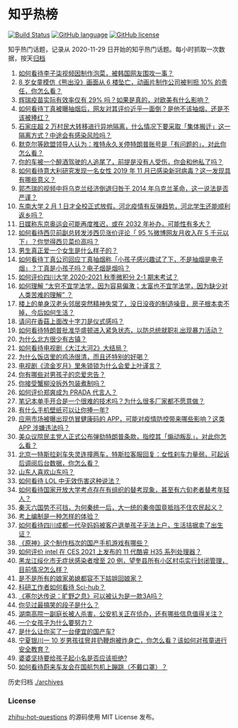 # 知乎热榜
[![Build Status](https://github.com/ToWeLong/zhihu-hot-questions/workflows/CI/badge.svg)](https://github.com/ToWeLong/zhihu-hot-questions/actions)
[![GitHub language](https://img.shields.io/badge/language-golang-orange.svg)](https://golang.org/)
[![GitHub license](https://img.shields.io/github/license/ToWeLong/zhihu-hot-questions)](https://github.com/ToWeLong/zhihu-hot-questions/blob/main/LICENSE)

知乎热门话题，记录从 2020-11-29 日开始的知乎热门话题。每小时抓取一次数据，按天[归档](./archives)

<!-- BEGIN -->

1. [如何看待李子柒视频因制作泡菜，被韩国网友围攻一事？](https://www.zhihu.com/question/438673845)
1. [8 岁女童模仿《熊出没》画面从 6 楼坠亡，动画片制作公司被判担 10% 的责任，你怎么看？](https://www.zhihu.com/question/438904512)
1. [辉瑞疫苗实际有效率仅有 29% 吗？如果是真的，对欧美有什么影响？](https://www.zhihu.com/question/438956916)
1. [如何看待丁真被曝抽烟后，网友对其评价近乎一面倒？是他不该抽烟，还是不该被捧红？](https://www.zhihu.com/question/438924016)
1. [石家庄超 2 万村民大转移进行异地隔离，什么情况下要采取「集体搬迁」这一隔离方式？中途会有感染风险吗？](https://www.zhihu.com/question/438979882)
1. [默克尔等欧盟领导人认为：推特永久关停特朗普账号是「有问题的」，对此你怎么看？](https://www.zhihu.com/question/438998571)
1. [你的车被一个醉酒驾驶的人追尾了，前提是没有人受伤，你会和他私了吗？](https://www.zhihu.com/question/318040670)
1. [如何看待意大利研究发现一名女性 2019 年 11 月已感染新冠病毒？这一发现具有哪些意义？](https://www.zhihu.com/question/438979350)
1. [郭杰瑞的视频中将乌克兰经济倒退归咎于 2014 年乌克兰革命，这一说法是否严谨？](https://www.zhihu.com/question/438057837)
1. [东南大学 2 月 1 日才全校正式放假，河北疫情有反弹趋势，河北学生还能顺利返乡吗？](https://www.zhihu.com/question/438413967)
1. [日媒称东京奥运会可能再度推迟，或在 2032 年补办，可能性有多大？](https://www.zhihu.com/question/438831764)
1. [如何看待西贝前副总转发涉西贝涨价评论「 95 %微博网友月收入在 5 千元以下」？你觉得西贝菜价高吗？](https://www.zhihu.com/question/438761080)
1. [男生真正爱一个女生是什么样子的？](https://www.zhihu.com/question/322783932)
1. [如何看待丁真公司回应丁真抽烟称「小孩子感兴趣试了下，不是抽烟是电子烟」？丁真是小孩子吗？电子烟是烟吗？](https://www.zhihu.com/question/439011345)
1. [如何评价四川大学 2020-2021 秋季微积分 2-1 期末考试？](https://www.zhihu.com/question/438981396)
1. [如何理解 “太穷不宜学法学，因为容易偏激；太富也不宜学法学，因为缺少对人类苦难的理解” ？](https://www.zhihu.com/question/438753527)
1. [楼上的单身汉老头邻居突然精神失常了，没日没夜的制造噪音，房子根本卖不掉，今后如何生活？](https://www.zhihu.com/question/437626859)
1. [请问在香菇上面改十字刀是仪式感吗？](https://www.zhihu.com/question/438692556)
1. [如何看待特朗普批准华盛顿进入紧急状态，以防总统就职礼出现暴力活动？](https://www.zhihu.com/question/438977712)
1. [为什么北方很少有古镇？](https://www.zhihu.com/question/22653741)
1. [如何看待电视剧《大江大河2》大结局？](https://www.zhihu.com/question/438927374)
1. [为什么饭店里的鸡汤很清，而且还特别的好喝？](https://www.zhihu.com/question/437783371)
1. [电视剧《流金岁月》里朱锁锁为什么会爱上叶谨言？](https://www.zhihu.com/question/438609782)
1. [你有哪些对男孩子的恋爱忠告？](https://www.zhihu.com/question/293676302)
1. [你接受蟹柳没拆外包装煮制吗？](https://www.zhihu.com/question/438778337)
1. [如何评价郑爽成为 PRADA 代言人？](https://www.zhihu.com/question/438858289)
1. [笔记本单手开合是一个很难的技术吗？为什么很多厂家都不愿意做？](https://www.zhihu.com/question/438665321)
1. [有什么手机壁纸可以让你捧一年?](https://www.zhihu.com/question/430641061)
1. [应用市场被曝出现仿冒健康码的 APP，可能对疫情防控带来哪些影响？这类 APP 涉嫌违法吗？](https://www.zhihu.com/question/438952386)
1. [美众议院民主党人正式公布弹劾特朗普条款，指控其「煽动叛乱」，对此你怎么看？](https://www.zhihu.com/question/438978616)
1. [北京一特斯拉刹车失灵连撞两车，特斯拉客服回复：女性刹车力量弱，可起诉后调阅后台数据，你怎么看？](https://www.zhihu.com/question/438846238)
1. [山东人喜欢山东吗？](https://www.zhihu.com/question/395919612)
1. [如何看待 LOL 中无效伤害这种说法？](https://www.zhihu.com/question/438457344)
1. [如何看待国家开放大学考点存在有组织的替考现象，甚至有六旬老者替考年轻人？](https://www.zhihu.com/question/438858801)
1. [秦灭六国势不可挡，为何秦统一后，大一统的秦帝国竟抵挡不住农民起义？](https://www.zhihu.com/question/435723669)
1. [考上编制是一种怎样的体验？](https://www.zhihu.com/question/64229374)
1. [如何看待四川成都一代孕妈妈被客户退单孩子无法上户，生活拮据卖了出生证？](https://www.zhihu.com/question/439028012)
1. [《原神》这个制作档次的国产手机游戏有哪些？](https://www.zhihu.com/question/438635222)
1. [如何评价 intel 在 CES 2021 上发布的 11 代酷睿 H35 系列处理器？](https://www.zhihu.com/question/438970762)
1. [黑龙江绥化市无症状感染者增至 20 例，望奎县所有小区村屯实行封闭管理，目前情况怎么样？](https://www.zhihu.com/question/438883924)
1. [是不是所有的娘家弟媳都容不下姑姐回娘家？](https://www.zhihu.com/question/377882995)
1. [科研工作者如何看待 Sci-hub？](https://www.zhihu.com/question/401055323)
1. [《塞尔达传说：旷野之息》可以被认为是一款3A吗？](https://www.zhihu.com/question/437636197)
1. [你见过最搞笑的段子是什么？](https://www.zhihu.com/question/60791362)
1. [湖南高院一副庭长被人杀害，公安机关正在侦办，还有哪些信息值得关注？](https://www.zhihu.com/question/439031196)
1. [一个女孩子为什么要努力？](https://www.zhihu.com/question/38936016)
1. [是什么让你买了一台便宜的国产车?](https://www.zhihu.com/question/429878514)
1. [宁夏银川一 10 岁男孩往窨井扔鞭炮被炸身亡，你怎么看？该如何对孩童进行安全教育？](https://www.zhihu.com/question/439028513)
1. [婆婆坚持要给孩子起小名是否应该拒绝?](https://www.zhihu.com/question/438823079)
1. [如何看待蔚来车友会在国航包机上蹦跳（不戴口罩）？](https://www.zhihu.com/question/438767136)

<!-- END -->

历史归档 [./archives](./archives)


### License
[zhihu-hot-questions](https://github.com/towelong/zhihu-hot-questions) 的源码使用 MIT License 发布。